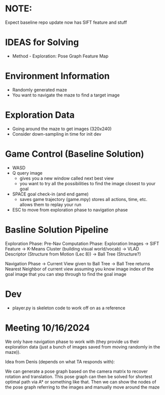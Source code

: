 # NOTE:
Expect baseline repo update
now has SIFT feature and stuff

# IDEAS for Solving
* Method - Exploration: Pose Graph Feature Map

# Environment Information
- Randomly generated maze
- You want to navigate the maze to find a target image

# Exploration Data
- Going around the maze to get images (320x240)
- Consider down-sampling in time for init dev

# Game Control (Baseline Solution)
- WASD
- Q query image
    - gives you a new window called next best view
    - you want to try all the possibilities to find the image closest to your goal
- SPACE goal check-in (and end game)
    - saves game trajectory (game.mpy) stores all actions, time, etc. allows them to replay your run
- ESC to move from exploration phase to navigation phase

# Basline Solution Pipeline
Exploration Phase: Pre-Nav Computation Phase:
Exploration Images -> SIFT Feature -> K-Means Cluster (building visual world/vocab) -> VLAD Descriptor (Structure from Motion (Lec 8)) -> Ball Tree (Structure?)

Navigation Phase
-> Current View given to Ball Tree -> Ball Tree returns Nearest Neighbor of current view
assuming you know image index of the goal image that you can step through to find the goal image

# Dev
- player.py is skeleton code to work off on as a reference

# Meeting 10/16/2024
We only have navigation phase to work with (they provide us their exploration data (just a bunch of images saved from moving randomly in the maze)).

Idea from Denis (depends on what TA responds with):

We can generate a pose graph based on the camera matrix to recover rotation and translation. This pose graph can then be solved for shortest optimal path via A* or something like that. Then we can show the nodes of the pose graph referring to the images and manually move around the maze